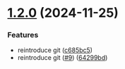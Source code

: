 # [1.2.0](https://github.com/cduggan-reapit/ReleaseTesting/compare/v1.1.0...v1.2.0) (2024-11-25)


### Features

* reintroduce git ([c685bc5](https://github.com/cduggan-reapit/ReleaseTesting/commit/c685bc5a4f8a2b695ff738fe11a6e4df122112f6))
* reintroduce git ([#9](https://github.com/cduggan-reapit/ReleaseTesting/issues/9)) ([64299bd](https://github.com/cduggan-reapit/ReleaseTesting/commit/64299bd3e37ce535dd65c86c40ec620dd10c47b2))
